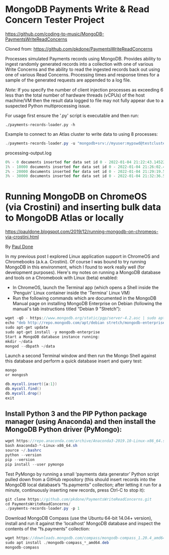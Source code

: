 # MongoDB Payments Write & Read Concern Tester Project

https://github.com/coding-to-music/MongoDB-PaymentsWriteReadConcerns

Cloned from:
https://github.com/pkdone/PaymentsWriteReadConcerns

Processes simulated Payments records using MongoDB. Provides ability to ingest randomly generated records into a collection with one of various Write Concerns and the ability to read the ingested records back out using one of various Read Concerns. Processing times and response times for a sample of the generated requests are appended to a log file.

_Note:_ If you specify the number of client injection processes as exceeding 6 less than the total number of hardware threads (vCPUs) of the host machine/VM then the result data logged to file may not fully appear due to a suspected Python multiprocessing issue.

For usage first ensure the '.py' script is executable and then run:
```
./payments-records-loader.py -h
```

Example to connect to an Atlas cluster to write data to using 8 processes:
```java
./payments-records-loader.py -u "mongodb+srv://myuser:mypswd@testcluster-ap.mongodb.net" -p 8
```

processing-output.log
```java
0% - 0 documents inserted for data set id 0 - 2022-01-04 21:22:43.145228 - sample response time for one request: 182.10816383361816 ms
1% - 10000 documents inserted for data set id 0 - 2022-01-04 21:26:02.443885 - sample response time for one request: 8.154869079589844 ms
2% - 20000 documents inserted for data set id 0 - 2022-01-04 21:29:19.510490 - sample response time for one request: 8.11910629272461 ms
3% - 30000 documents inserted for data set id 0 - 2022-01-04 21:32:36.540177 - sample response time for one request: 9.242057800292969 ms
```

# Running MongoDB on ChromeOS (via Crostini) and inserting bulk data to MongoDB Atlas or locally

https://pauldone.blogspot.com/2019/12/running-mongodb-on-chromeos-via-crostini.html

By [Paul Done](https://pauldone.blogspot.com/) 

In my previous post I explored Linux application support in ChromeOS and Chromebooks (a.k.a. Crostini). Of course I was bound to try running MongoDB in this environment, which I found to work really well (for development purposes). Here's my notes on running a MongoDB database and tools on a Chromebook with Linux (beta) enabled:
- In ChromeOS, launch the Terminal app (which opens a Shell inside the 'Penguin' Linux container inside the 'Termina' Linux VM)
- Run the following commands which are documented in the MongoDB Manual page on installing MongoDB Enterprise on Debian (following the manual's tab instructions titled “Debian 9 "Stretch”):

```java
wget -qO - https://www.mongodb.org/static/pgp/server-4.2.asc | sudo apt-key add -
echo "deb http://repo.mongodb.com/apt/debian stretch/mongodb-enterprise/4.2 main" | sudo tee /etc/apt/sources.list.d/mongodb-enterprise.list
sudo apt-get update
sudo apt-get install -y mongodb-enterprise
Start a MongoDB database instance running:
mkdir ~/data
mongod --dbpath ~/data
```

Launch a second Terminal window and then run the Mongo Shell against this database and perform a quick database insert and query test:

```java
mongo
or mongosh

db.mycoll.insert({a:1})
db.mycoll.find()
db.mycoll.drop()
exit
```

## Install Python 3 and the PIP Python package manager (using Anaconda) and then install the MongoDB Python driver (PyMongo):

```java
wget https://repo.anaconda.com/archive/Anaconda3-2019.10-Linux-x86_64.sh
bash Anaconda3-*-Linux-x86_64.sh
source ~/.bashrc
python --version
pip --version
pip install --user pymongo
```

Test PyMongo by running a small ‘payments data generator’ Python script pulled down from a GitHub repository (this should insert records into the MongoDB local database’s “fs.payments” collection; after letting it run for a minute, continuously inserting new records, press Ctrl-C to stop it):

```java
git clone https://github.com/pkdone/PaymentsWriteReadConcerns.git
cd PaymentsWriteReadConcerns/
./payments-records-loader.py -p 1
```

Download MongoDB Compass (use the Ubuntu 64-bit 14.04+ version), install and run it against the 'localhost' MongoDB database and inspect the contents of the “fs.payments” collection:

```java
wget https://downloads.mongodb.com/compass/mongodb-compass_1.20.4_amd64.deb
sudo apt install ./mongodb-compass_*_amd64.deb
mongodb-compass
```
